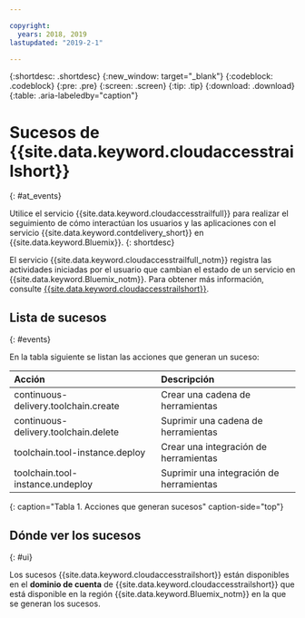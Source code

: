 ```yaml
---

copyright:
  years: 2018, 2019
lastupdated: "2019-2-1"

---
```


{:shortdesc: .shortdesc}
{:new_window: target="_blank"}
{:codeblock: .codeblock}
{:pre: .pre}
{:screen: .screen}
{:tip: .tip}
{:download: .download}
{:table: .aria-labeledby="caption"}

<!-- Name your file `at-events.md` and include it in the Reference nav group in your toc file. -->

# Sucesos de {{site.data.keyword.cloudaccesstrailshort}}
{: #at_events}

Utilice el servicio {{site.data.keyword.cloudaccesstrailfull}} para realizar el seguimiento de cómo interactúan los usuarios y las aplicaciones con el servicio {{site.data.keyword.contdelivery_short}} en {{site.data.keyword.Bluemix}}. 
{: shortdesc}

El servicio {{site.data.keyword.cloudaccesstrailfull_notm}} registra las actividades iniciadas por el usuario que cambian el estado de un servicio en {{site.data.keyword.Bluemix_notm}}. Para obtener más información, consulte [{{site.data.keyword.cloudaccesstrailshort}}](/docs/services/cloud-activity-tracker?topic=cloud-activity-tracker-getting-started-with-cla).

<!-- You can create different sections to group events by area. -->

## Lista de sucesos
{: #events}

En la tabla siguiente se listan las acciones que generan un suceso:

| Acción | Descripción | 
|:-----------------|:-----------------|
| continuous-delivery.toolchain.create | Crear una cadena de herramientas | 
| continuous-delivery.toolchain.delete | Suprimir una cadena de herramientas |
| toolchain.tool-instance.deploy | Crear una integración de herramientas |
| toolchain.tool-instance.undeploy | Suprimir una integración de herramientas |
{: caption="Tabla 1. Acciones que generan sucesos" caption-side="top"}

## Dónde ver los sucesos
{: #ui}

<!-- Option 2: Add the following sentence if your service sends events to the account domain. -->

Los sucesos {{site.data.keyword.cloudaccesstrailshort}} están disponibles en el **dominio de cuenta** de {{site.data.keyword.cloudaccesstrailshort}} que está disponible en la región {{site.data.keyword.Bluemix_notm}} en la que se generan los sucesos.
